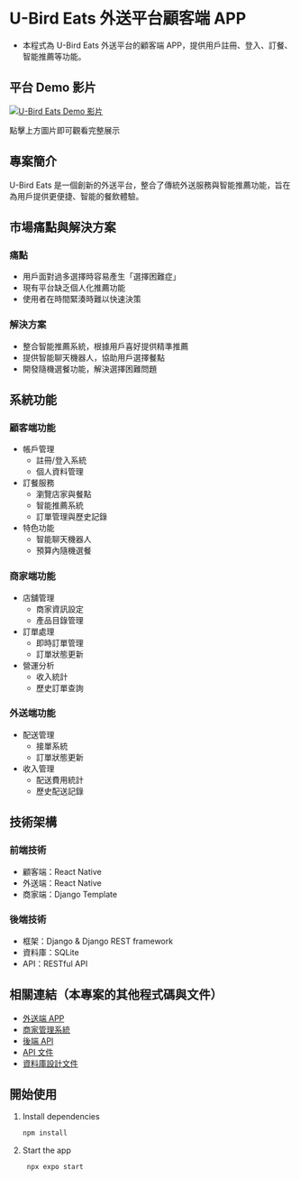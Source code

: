 # U-Bird Eats 外送平台顧客端 APP

- 本程式為 U-Bird Eats 外送平台的顧客端 APP，提供用戶註冊、登入、訂餐、智能推薦等功能。

## 平台 Demo 影片

[![U-Bird Eats Demo 影片](https://img.youtube.com/vi/6-N3gHLu0rA/0.jpg)](https://youtu.be/6-N3gHLu0rA)

點擊上方圖片即可觀看完整展示

## 專案簡介

U-Bird Eats 是一個創新的外送平台，整合了傳統外送服務與智能推薦功能，旨在為用戶提供更便捷、智能的餐飲體驗。

## 市場痛點與解決方案

### 痛點

- 用戶面對過多選擇時容易產生「選擇困難症」
- 現有平台缺乏個人化推薦功能
- 使用者在時間緊湊時難以快速決策

### 解決方案

- 整合智能推薦系統，根據用戶喜好提供精準推薦
- 提供智能聊天機器人，協助用戶選擇餐點
- 開發隨機選餐功能，解決選擇困難問題

## 系統功能

### 顧客端功能

- 帳戶管理
  - 註冊/登入系統
  - 個人資料管理
- 訂餐服務
  - 瀏覽店家與餐點
  - 智能推薦系統
  - 訂單管理與歷史記錄
- 特色功能
  - 智能聊天機器人
  - 預算內隨機選餐

### 商家端功能

- 店舖管理
  - 商家資訊設定
  - 產品目錄管理
- 訂單處理
  - 即時訂單管理
  - 訂單狀態更新
- 營運分析
  - 收入統計
  - 歷史訂單查詢

### 外送端功能

- 配送管理
  - 接單系統
  - 訂單狀態更新
- 收入管理
  - 配送費用統計
  - 歷史配送記錄

## 技術架構

### 前端技術

- 顧客端：React Native
- 外送端：React Native
- 商家端：Django Template

### 後端技術

- 框架：Django & Django REST framework
- 資料庫：SQLite
- API：RESTful API

## 相關連結（本專案的其他程式碼與文件）

- [外送端 APP](https://github.com/RutoDa/U-BirdEat_APP-Delivery)
- [商家管理系統](https://github.com/RutoDa/U-BirdEat_Backend)
- [後端 API](https://github.com/RutoDa/U-BirdEat_Backend)
- [API 文件](https://github.com/RutoDa/U-BirdEat_Backend/blob/main/docs/API%20Documentation.md)
- [資料庫設計文件](https://github.com/RutoDa/U-BirdEat_Backend/blob/main/docs/Database%20Design%20Documentation.md)

## 開始使用

1. Install dependencies

   ```bash
   npm install
   ```

2. Start the app

   ```bash
    npx expo start
   ```
